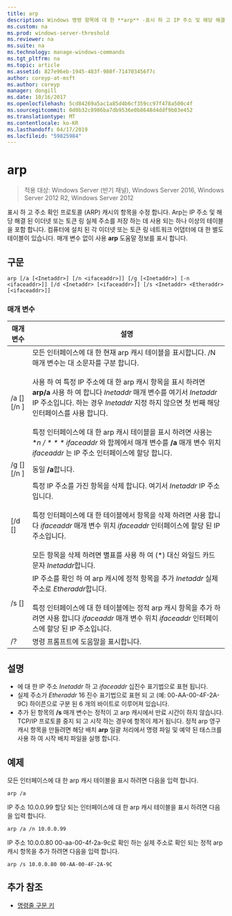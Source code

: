 ```yaml
---
title: arp
description: Windows 명령 항목에 대 한 **arp** -표시 하 고 IP 주소 및 해당 해결 된 물리적 주소를 저장 하는 데 주소 확인 프로토콜 (arp) 캐시의 항목을 수정 합니다.
ms.custom: na
ms.prod: windows-server-threshold
ms.reviewer: na
ms.suite: na
ms.technology: manage-windows-commands
ms.tgt_pltfrm: na
ms.topic: article
ms.assetid: 827e96eb-1945-483f-980f-714703456f7c
author: coreyp-at-msft
ms.author: coreyp
manager: dongill
ms.date: 10/16/2017
ms.openlocfilehash: 5cd84269a5ac1a85d4b6cf359cc97f478a500c4f
ms.sourcegitcommit: 0d0b32c8986ba7db9536e0b8648d4ddf9b03e452
ms.translationtype: MT
ms.contentlocale: ko-KR
ms.lasthandoff: 04/17/2019
ms.locfileid: "59825984"
---
```

# <a name="arp"></a>arp

>적용 대상: Windows Server (반기 채널), Windows Server 2016, Windows Server 2012 R2, Windows Server 2012

표시 하 고 주소 확인 프로토콜 (ARP) 캐시의 항목을 수정 합니다. Arp는 IP 주소 및 해당 해결 된 이더넷 또는 토큰 링 실제 주소를 저장 하는 데 사용 되는 하나 이상의 테이블을 포함 합니다. 컴퓨터에 설치 된 각 이더넷 또는 토큰 링 네트워크 어댑터에 대 한 별도 테이블이 있습니다. 매개 변수 없이 사용 **arp** 도움말 정보를 표시 합니다.
## <a name="syntax"></a>구문
```
arp [/a [<Inetaddr>] [/n <ifaceaddr>]] [/g [<Inetaddr>] [-n <ifaceaddr>]] [/d <Inetaddr> [<ifaceaddr>]] [/s <Inetaddr> <Etheraddr> [<ifaceaddr>]]
```
### <a name="parameters"></a>매개 변수
|매개 변수|설명|
|-------|--------|
|/a [<Inetaddr>] [/n <ifaceaddr>]|모든 인터페이스에 대 한 현재 arp 캐시 테이블을 표시합니다. /N 매개 변수는 대 소문자를 구분 합니다.<br /><br />사용 하 여 특정 IP 주소에 대 한 arp 캐시 항목을 표시 하려면 **arp/a** 사용 하 여 합니다 *Inetaddr* 매개 변수를 여기서 *Inetaddr* IP 주소입니다. 하는 경우 *Inetaddr* 지정 하지 않으면 첫 번째 해당 인터페이스를 사용 합니다.<br /><br />특정 인터페이스에 대 한 arp 캐시 테이블을 표시 하려면 사용는 **n / * * * ifaceaddr* 와 함께에서 매개 변수를 **/a** 매개 변수 위치 *ifaceaddr* 는 IP 주소 인터페이스에 할당 합니다.|
|/g [<Inetaddr>] [/n <ifaceaddr>]|동일 **/a**합니다.|
|[/d <Inetaddr> [<ifaceaddr>]|특정 IP 주소를 가진 항목을 삭제 합니다. 여기서 *Inetaddr* IP 주소입니다.<br /><br />특정 인터페이스에 대 한 테이블에서 항목을 삭제 하려면 사용 합니다 *ifaceaddr* 매개 변수 위치 *ifaceaddr* 인터페이스에 할당 된 IP 주소입니다.<br /><br />모든 항목을 삭제 하려면 별표를 사용 하 여 (\*) 대신 와일드 카드 문자 *Inetaddr*합니다.|
|/s <Inetaddr> <Etheraddr> [<ifaceaddr>]|IP 주소를 확인 하 여 arp 캐시에 정적 항목을 추가 *Inetaddr* 실제 주소로 *Etheraddr*합니다.<br /><br />특정 인터페이스에 대 한 테이블에는 정적 arp 캐시 항목을 추가 하려면 사용 합니다 *ifaceaddr* 매개 변수 위치 *ifaceaddr* 인터페이스에 할당 된 IP 주소입니다.|
|/?|명령 프롬프트에 도움말을 표시합니다.|
## <a name="remarks"></a>설명
-   에 대 한 IP 주소 *Inetaddr* 하 고 *ifaceaddr* 십진수 표기법으로 표현 됩니다.
-   실제 주소가 *Etheraddr* 16 진수 표기법으로 표현 되 고 (예: 00-AA-00-4F-2A-9C) 하이픈으로 구분 된 6 개의 바이트로 이루어져 있습니다.
-   추가 된 항목의 **/s** 매개 변수는 정적이 고 arp 캐시에서 만료 시간이 하지 않습니다. TCP/IP 프로토콜 중지 되 고 시작 하는 경우에 항목이 제거 됩니다. 정적 arp 영구 캐시 항목을 만들려면 해당 배치 **arp** 일괄 처리에서 명령 파일 및 예약 된 태스크를 사용 하 여 시작 배치 파일을 실행 합니다.
## <a name="BKMK_Examples"></a>예제
모든 인터페이스에 대 한 arp 캐시 테이블을 표시 하려면 다음을 입력 합니다.
```
arp /a
```
IP 주소 10.0.0.99 할당 되는 인터페이스에 대 한 arp 캐시 테이블을 표시 하려면 다음을 입력 합니다.
```
arp /a /n 10.0.0.99
```
IP 주소 10.0.0.80 00-aa-00-4f-2a-9c로 확인 하는 실제 주소로 확인 되는 정적 arp 캐시 항목을 추가 하려면 다음을 입력 합니다.
```
arp /s 10.0.0.80 00-AA-00-4F-2A-9C 
```
## <a name="additional-references"></a>추가 참조
-   [명령줄 구문 키](command-line-syntax-key.md)
